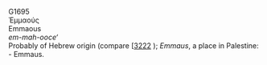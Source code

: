 <body>
  <p>G1695<br>  Ἐμμαούς  <br> Emmaous  <br><i>em-mah-ooce‘ </i><br>Probably of Hebrew origin (compare [<a href="h3222.htm">3222</a> ); <i>Emmaus</i>, a place in Palestine: - Emmaus.<br></p>
 </body>